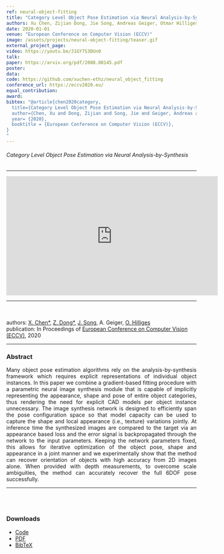 ```yaml
---
ref: neural-object-fitting
title: "Category Level Object Pose Estimation via Neural Analysis-by-Synthesis"
authors: Xu Chen, Zijian Dong, Jie Song, Andreas Geiger, Otmar Hilliges
date: 2020-01-01
venue: "European Conference on Computer Vision (ECCV)"
image: /assets/projects/neural-object-fitting/teaser.gif
external_project_page: 
video: https://youtu.be/J1GY7S3DUn0
talk: 
paper: https://arxiv.org/pdf/2008.08145.pdf
poster: 
data: 
code: https://github.com/xuchen-ethz/neural_object_fitting
conference_url: https://eccv2020.eu/
equal_contribution: 
award: 
bibtex: "@article{chen2020category,
  title={Category Level Object Pose Estimation via Neural Analysis-by-Synthesis},
  author={Chen, Xu and Dong, Zijian and Song, Jie and Geiger, Andreas and Hilliges, Otmar},
  year= {2020},
  booktitle = {European Conference on Computer Vision (ECCV)},
}
"
---
```


<h6> Category Level Object Pose Estimation via Neural Analysis-by-Synthesis</h6>
<hr />

<div class="fullcol">
    <div class="video">
    <iframe width="560" height="315" src="https://www.youtube.com/embed/J1GY7S3DUn0" frameborder="0" allow="accelerometer; autoplay; encrypted-media; gyroscope; picture-in-picture" allowfullscreen></iframe>    </div>
    <hr />
    <br/>
    <br/>
</div>

<div class="fullcol">
    <div class="teaser-info-projectpage">
            <span class="normalcap">authors:</span>
            <span class="authorcap">
                <nobr><a href="/people/xu/" title="Xu Chen">X. Chen*</a>, </nobr>
                <nobr><a href="/people/zijian/" title="Zijian Dong">Z. Dong*</a>, </nobr>
                <nobr><a href="/people/song/" title="Jie Song">J. Song</a>, </nobr>
                <nobr>A. Geiger, </nobr>
                <nobr><a href="/people/hilliges/" title="Otmar Hilliges">O. Hilliges</a> </nobr>
            </span>
            <br/>
            <span class="normalcap"><nobr>publication: </nobr></span>
            <span class="authorcap">
                <nobr>In Proceedings of</nobr> <a class="a-text-ext" href="https://eccv2020.eu/" title="ECCV">European Conference on Computer Vision (ECCV)</a>, 2020</a>
            </span>
        <hr />
    </div>
</div>

<div class="fullcol">
    <h3>Abstract</h3>
    <p align="justify">
    Many object pose estimation algorithms rely on the analysis-by-synthesis framework which requires explicit representations of individual object instances. In this paper we combine a gradient-based fitting procedure with a parametric neural image synthesis module that is capable of implicitly representing the appearance, shape and pose of entire object categories, thus rendering the need for explicit CAD models per object instance unnecessary. The image synthesis network is designed to efficiently span the pose configuration space so that model capacity can be used to capture the shape and local appearance (i.e., texture) variations jointly. At inference time the synthesized images are compared to the target via an appearance based loss and the error signal is backpropagated through the network to the input parameters. Keeping the network parameters fixed, this allows for iterative optimization of the object pose, shape and appearance in a joint manner and we experimentally show that the method can recover orientation of objects with high accuracy from 2D images alone. When provided with depth measurements, to overcome scale ambiguities, the method can accurately recover the full 6DOF pose successfully.     </p>
    <hr />
    <br/>
    <br/>
</div>


<div class="fullcol">
 <h3>Downloads</h3>
    <ul class="linklist">
        <li class="a-cod"><a href="https://github.com/xuchen-ethz/neural_object_fitting" target="_blank">Code</a></li>
        <li class="a-pdf"><a title="PDF" href="https://arxiv.org/pdf/2008.08145.pdf">PDF</a></li>
        <li class="a-bib"><a title="BibTex" href="<?php ait_root_dir();?>projects/2020/neural-object-fitting/neural-object-fitting">BibTeX</a></li>
    </ul>
    <br/>
</div>




